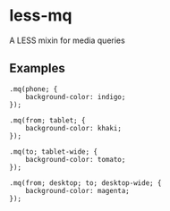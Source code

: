 # less-mq
A LESS mixin for media queries

## Examples
```
.mq(phone; {
    background-color: indigo;
});

.mq(from; tablet; {
    background-color: khaki;
});

.mq(to; tablet-wide; {
    background-color: tomato;
});

.mq(from; desktop; to; desktop-wide; {
    background-color: magenta;
});

